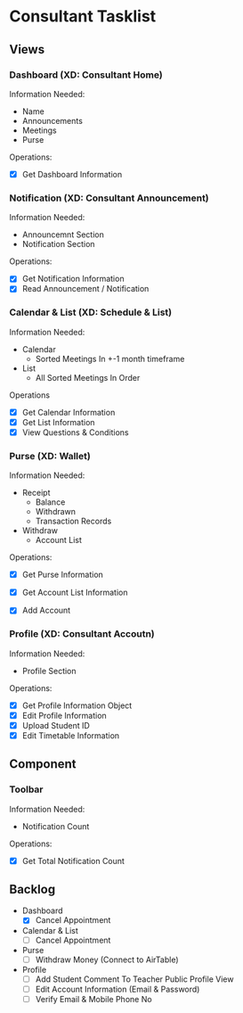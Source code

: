 # Consultant Tasklist

## Views

### Dashboard (XD: Consultant Home)

Information Needed:
- Name
- Announcements
- Meetings
- Purse

Operations:
- [x] Get Dashboard Information

### Notification (XD: Consultant Announcement)

Information Needed:
- Announcemnt Section
- Notification Section

Operations:
- [x] Get Notification Information
- [x] Read Announcement / Notification

### Calendar & List (XD: Schedule & List)

Information Needed:
- Calendar
    - Sorted Meetings In +-1 month timeframe
- List
    - All Sorted Meetings In Order

Operations
- [x] Get Calendar Information
- [x] Get List Information
- [x] View Questions & Conditions

### Purse (XD: Wallet)

Information Needed:
- Receipt
    - Balance
    - Withdrawn
    - Transaction Records
- Withdraw
    - Account List

Operations:
- [x] Get Purse Information
- [x] Get Account List Information
- [x] Add Account


### Profile (XD: Consultant Accoutn)

Information Needed:
- Profile Section

Operations:
- [x] Get Profile Information Object
- [x] Edit Profile Information
- [x] Upload Student ID
- [x] Edit Timetable Information

## Component

### Toolbar

Information Needed: 
- Notification Count

Operations:
- [x] Get Total Notification Count

## Backlog

- Dashboard
    - [x] Cancel Appointment
- Calendar & List
    - [ ] Cancel Appointment
- Purse
    - [ ] Withdraw Money (Connect to AirTable)
- Profile
    - [ ] Add Student Comment To Teacher Public Profile View
    - [ ] Edit Account Information (Email & Password)
    - [ ] Verify Email & Mobile Phone No